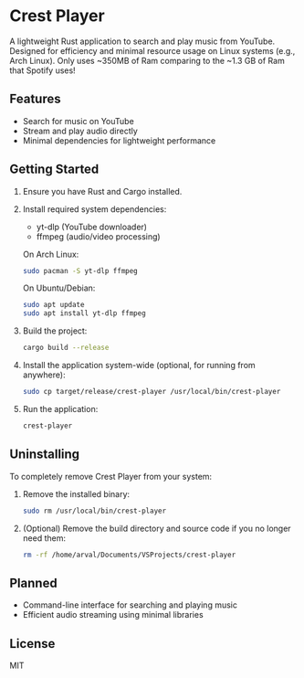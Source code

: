 # Crest Player

A lightweight Rust application to search and play music from YouTube. Designed for efficiency and minimal resource usage on Linux systems (e.g., Arch Linux).
Only uses ~350MB of Ram comparing to the ~1.3 GB of Ram that Spotify uses!

## Features
- Search for music on YouTube
- Stream and play audio directly
- Minimal dependencies for lightweight performance

## Getting Started
1. Ensure you have Rust and Cargo installed.
2. Install required system dependencies:
   - yt-dlp (YouTube downloader)
   - ffmpeg (audio/video processing)

   On Arch Linux:
   ```sh
   sudo pacman -S yt-dlp ffmpeg
   ```
   On Ubuntu/Debian:
   ```sh
   sudo apt update
   sudo apt install yt-dlp ffmpeg
   ```

3. Build the project:
   ```sh
   cargo build --release
   ```
4. Install the application system-wide (optional, for running from anywhere):
   ```sh
   sudo cp target/release/crest-player /usr/local/bin/crest-player
   ```

5. Run the application:
   ```sh
   crest-player
   ```

## Uninstalling

To completely remove Crest Player from your system:

1. Remove the installed binary:
   ```sh
   sudo rm /usr/local/bin/crest-player
   ```
2. (Optional) Remove the build directory and source code if you no longer need them:
   ```sh
   rm -rf /home/arval/Documents/VSProjects/crest-player
   ```

## Planned
- Command-line interface for searching and playing music
- Efficient audio streaming using minimal libraries

## License
MIT
